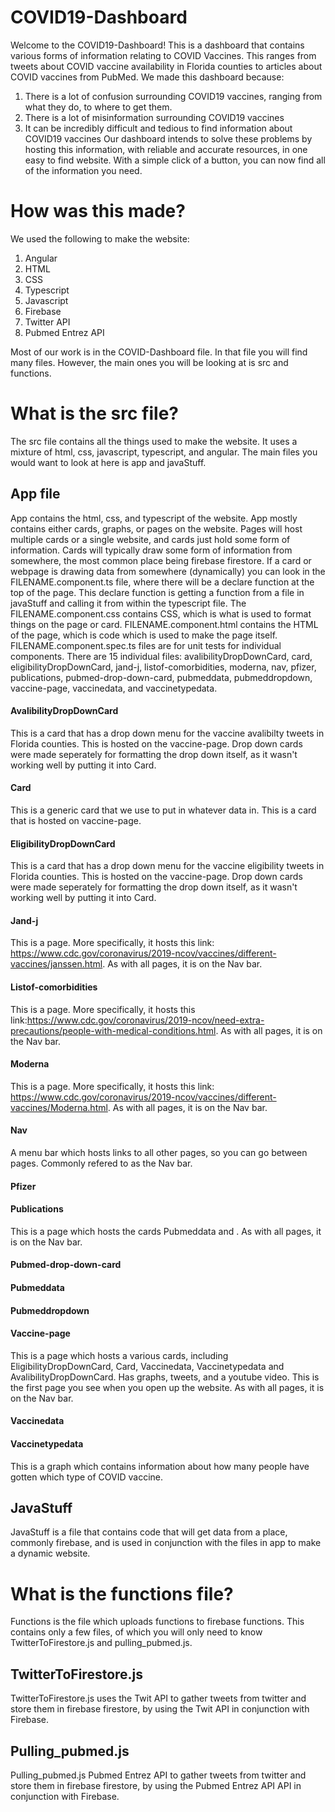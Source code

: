 # COVID19-Dashboard

Welcome to the COVID19-Dashboard! This is a dashboard that contains various forms of information relating to COVID Vaccines. This ranges from tweets about COVID vaccine availability in Florida counties to articles about COVID vaccines from PubMed. We made this dashboard because:
1. There is a lot of confusion surrounding COVID19 vaccines, ranging from what they do, to where to get them.
2. There is a lot of misinformation surrounding COVID19 vaccines
4. It can be incredibly difficult and tedious to find information about COVID19 vaccines
Our dashboard intends to solve these problems by hosting this information, with reliable and accurate resources, in one easy to find website. With a simple click of a button, you can now find all of the information you need.

# How was this made?
We used the following to make the website:
1. Angular
2. HTML
3. CSS
4. Typescript
5. Javascript
6. Firebase
7. Twitter API
8. Pubmed Entrez API

Most of our work is in the COVID-Dashboard file. In that file you will find many files. However, the main ones you will be looking at is src and functions.

# What is the src file?
The src file contains all the things used to make the website. It uses a mixture of html, css, javascript, typescript, and angular. The main files you would want to look at here is app and javaStuff.

## App file
App contains the html, css, and typescript of the website. App mostly contains either cards, graphs, or pages on the website. Pages will host multiple cards or a single website, and cards just hold some form of information. Cards will typically draw some form of information from somewhere, the most common place being firebase firestore. If a card or webpage is drawing data from somewhere (dynamically) you can look in the FILENAME.component.ts file, where there will be a declare function at the top of the page. This declare function is getting a function from a file in javaStuff and calling it from within the typescript file. The FILENAME.component.css contains CSS, which is what is used to format things on the page or card. FILENAME.component.html contains the HTML of the page, which is code which is used to make the page itself. FILENAME.component.spec.ts files are for unit tests for individual components. There are 15 individual files: avalibilityDropDownCard, card, eligibilityDropDownCard, jand-j, listof-comorbidities, moderna, nav, pfizer, publications, pubmed-drop-down-card, pubmeddata, pubmeddropdown, vaccine-page, vaccinedata, and vaccinetypedata.

#### AvalibilityDropDownCard 
This is a card that has a drop down menu for the vaccine avalibilty tweets in Florida counties. This is hosted on the vaccine-page. Drop down cards were made seperately for formatting the drop down itself, as it wasn't working well by putting it into Card.
#### Card
This is a generic card that we use to put in whatever data in. This is a card that is hosted on vaccine-page.
#### EligibilityDropDownCard
This is a card that has a drop down menu for the vaccine eligibility tweets in Florida counties. This is hosted on the vaccine-page. Drop down cards were made seperately for formatting the drop down itself, as it wasn't working well by putting it into Card.
#### Jand-j
This is a page. More specifically, it hosts this link: https://www.cdc.gov/coronavirus/2019-ncov/vaccines/different-vaccines/janssen.html. As with all pages, it is on the Nav bar.
#### Listof-comorbidities
This is a page. More specifically, it hosts this link:https://www.cdc.gov/coronavirus/2019-ncov/need-extra-precautions/people-with-medical-conditions.html. As with all pages, it is on the Nav bar.
#### Moderna
This is a page. More specifically, it hosts this link: https://www.cdc.gov/coronavirus/2019-ncov/vaccines/different-vaccines/Moderna.html. As with all pages, it is on the Nav bar.
#### Nav
A menu bar which hosts links to all other pages, so you can go between pages. Commonly refered to as the Nav bar.
#### Pfizer
#### Publications
This is a page which hosts the cards Pubmeddata and . As with all pages, it is on the Nav bar.
#### Pubmed-drop-down-card

#### Pubmeddata

#### Pubmeddropdown 

#### Vaccine-page
This is a page which hosts a various cards, including EligibilityDropDownCard, Card, Vaccinedata, Vaccinetypedata and AvalibilityDropDownCard. Has graphs, tweets, and a youtube video. This is the first page you see when you open up the website. As with all pages, it is on the Nav bar.
#### Vaccinedata

#### Vaccinetypedata
This is a graph which contains information about how many people have gotten which type of COVID vaccine.

## JavaStuff
JavaStuff is a file that contains code that will get data from a place, commonly firebase, and is used in conjunction with the files in app to make a dynamic website. 

# What is the functions file?
Functions is the file which uploads functions to firebase functions. This contains only a few files, of which you will only need to know TwitterToFirestore.js and pulling_pubmed.js.
## TwitterToFirestore.js
TwitterToFirestore.js uses the Twit API to gather tweets from twitter and store them in firebase firestore, by using the Twit API in conjunction with Firebase.
## Pulling_pubmed.js
Pulling_pubmed.js Pubmed Entrez API to gather tweets from twitter and store them in firebase firestore, by using the Pubmed Entrez API API in conjunction with Firebase.



